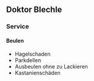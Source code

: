 ## Doktor Blechle

### Service

#### Beulen

* Hagelschaden
* Parkdellen
* Ausbeulen ohne zu Lackieren
* Kastanienschäden


